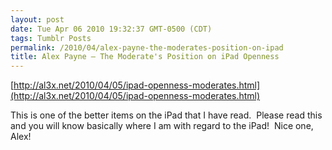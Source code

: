 ```yaml
---
layout: post
date: Tue Apr 06 2010 19:32:37 GMT-0500 (CDT)
tags: Tumblr Posts
permalink: /2010/04/alex-payne-the-moderates-position-on-ipad
title: Alex Payne — The Moderate's Position on iPad Openness
---
```


[http://al3x.net/2010/04/05/ipad-openness-moderates.html](http://al3x.net/2010/04/05/ipad-openness-moderates.html)

This is one of the better items on the iPad that I have read.  Please read this and you will know basically where I am with regard to the iPad!  Nice one, Alex!
